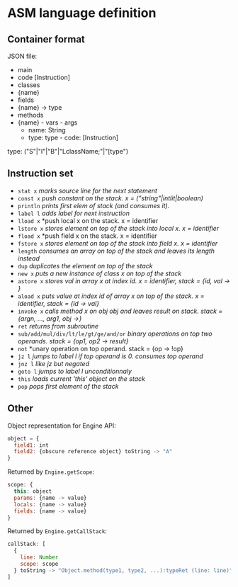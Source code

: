 ASM language definition
=======================

## Container format

JSON file:

- main
 - code [Instruction]
- classes
 - {name} 
  - fields
   - {name} -> type
  - methods
   - {name}
    - vars
    - args
     - name: String
     - type: type
    - code: [Instruction]

type: ("S"|"I"|"B"|"LclassName;"|"[type")

## Instruction set

- `stat x`    *marks source line for the next statement*
- `const x`   *push constant on the stack. x = ("string"|intlit|boolean)*
- `println`   *prints first elem of stack (and consumes it).*
- `label l`   *adds label for next instruction*
- `lload x`   *push local x on the stack. x = identifier
- `lstore x`  *stores element on top of the stack into local x. x = identifier*
- `fload x`   *push field x on the stack. x = identifier
- `fstore x`  *stores element on top of the stack into field x. x = identifier*
- `length`    *consumes an array on top of the stack and leaves its length instead*
- `dup`       *duplicates the element on top of the stack*
- `new x`     *puts a new instance of class x on top of the stack*
- `astore x`  *stores val in array x at index id. x = identifier, stack = {id, val -> }*
- `aload x`   *puts value at index id of array x on top of the stack. x = identifier, stack = {id -> val}*
- `invoke x`  *calls method x on obj obj and leaves result on stack. stack = {argn, ..., arg1, obj ->}*
- `ret`       *returns from subroutine*
- `sub/add/mul/div/lt/le/gt/ge/and/or`  *binary operations on top two operands. stack = {op1, op2 -> result}*
- `not`       *unary operation on top operand. stack = {op -> !op}
- `jz l`      *jumps to label l if top operand is 0. consumes top operand*
- `jnz l`     *like jz but negated*
- `goto l`    *jumps to label l unconditionnaly*
- `this`      *loads current 'this' object on the stack*
- `pop`       *pops first element of the stack*

## Other

Object representation for Engine API:
```javascript
object = {
  field1: int
  field2: {obscure reference object} toString -> "A"
}
```

Returned by `Engine.getScope`:
```javascript
scope: {
  this: object
  params: {name -> value}
  locals: {name -> value}
  fields: {name -> value}
}
```

Returned by `Engine.getCallStack`:
```javascript
callStack: [
  {
    line: Number
    scope: scope
  } toString -> "Object.method(type1, type2, ...):typeRet (line: line)"
]
```